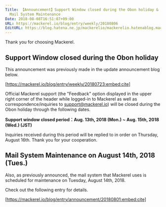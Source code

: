 ```yaml
---
Title: 【Announcement】Support Window closed during the Obon holiday & a reminder for
  Mail System Maintenance
Date: 2018-08-08T16:51:07+09:00
URL: https://mackerel.io/blog/entry/weekly/20180806
EditURL: https://blog.hatena.ne.jp/mackerelio/mackerelio.hatenablog.mackerel.io/atom/entry/10257846132608764952
---
```


Thank you for choosing Mackerel.

## Support Window closed during the Obon holiday

This announcement was previously made in the update announcement blog below.

[https://mackerel.io/blog/entry/weekly/20180723:embed:cite]

Official Mackerel support (the "Feedback" option displayed in the upper right corner of the header while logged-in to Mackerel as well as correspondence/inquiries to support@mackerel.io) will be closed during the Obon holiday through the following dates.

<b>Support window closed period：Aug. 13th, 2018 (Mon.) ~ Aug. 15th, 2018 (Wed.) (JST)</b>

Inquiries received during this period will be replied to in order on Thursday, August 16th. Thank you for your cooperation.


## Mail System Maintenance on August 14th, 2018 (Tues.)

Also, as previously announced, the mail system that Mackerel uses is scheduled for maintenance on Tuesday, August 14th, 2018.

Check out the following entry for details.

[https://mackerel.io/blog/entry/announcement/20180801:embed:cite]
